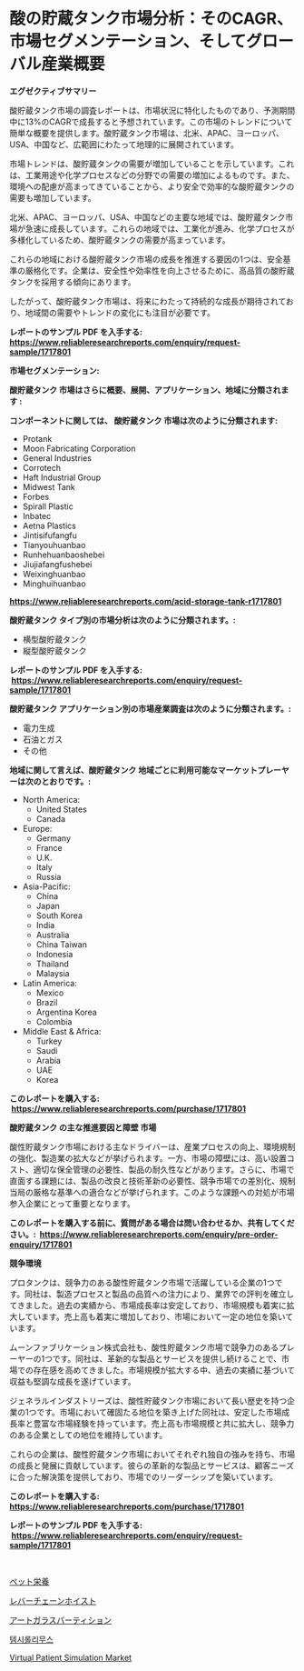 <p><h1>酸の貯蔵タンク市場分析：そのCAGR、市場セグメンテーション、そしてグローバル産業概要</h1></p><p><strong>エグゼクティブサマリー</strong></p>
<p><p>酸貯蔵タンク市場の調査レポートは、市場状況に特化したものであり、予測期間中に13%のCAGRで成長すると予想されています。この市場のトレンドについて簡単な概要を提供します。酸貯蔵タンク市場は、北米、APAC、ヨーロッパ、USA、中国など、広範囲にわたって地理的に展開されています。</p><p>市場トレンドは、酸貯蔵タンクの需要が増加していることを示しています。これは、工業用途や化学プロセスなどの分野での需要の増加によるものです。また、環境への配慮が高まってきていることから、より安全で効率的な酸貯蔵タンクの需要も増加しています。</p><p>北米、APAC、ヨーロッパ、USA、中国などの主要な地域では、酸貯蔵タンク市場が急速に成長しています。これらの地域では、工業化が進み、化学プロセスが多様化しているため、酸貯蔵タンクの需要が高まっています。</p><p>これらの地域における酸貯蔵タンク市場の成長を推進する要因の1つは、安全基準の厳格化です。企業は、安全性や効率性を向上させるために、高品質の酸貯蔵タンクを採用する傾向にあります。</p><p>したがって、酸貯蔵タンク市場は、将来にわたって持続的な成長が期待されており、地域間の需要やトレンドの変化にも注目が必要です。</p></p>
<p><strong>レポートのサンプル PDF を入手する: <a href="https://www.reliableresearchreports.com/enquiry/request-sample/1717801">https://www.reliableresearchreports.com/enquiry/request-sample/1717801</a></strong></p>
<p><strong>市場セグメンテーション:</strong></p>
<p><strong> 酸貯蔵タンク 市場はさらに概要、展開、アプリケーション、地域に分類されます :</strong></p>
<p><strong>コンポーネントに関しては、 酸貯蔵タンク 市場は次のように分類されます: &nbsp;</strong></p>
<p><ul><li>Protank</li><li>Moon Fabricating Corporation</li><li>General Industries</li><li>Corrotech</li><li>Haft Industrial Group</li><li>Midwest Tank</li><li>Forbes</li><li>Spirall Plastic</li><li>Inbatec</li><li>Aetna Plastics</li><li>Jintisifufangfu</li><li>Tianyouhuanbao</li><li>Runhehuanbaoshebei</li><li>Jiujiafangfushebei</li><li>Weixinghuanbao</li><li>Minghuihuanbao</li></ul></p>
<p><strong><a href="https://www.reliableresearchreports.com/acid-storage-tank-r1717801">https://www.reliableresearchreports.com/acid-storage-tank-r1717801</a></strong></p>
<p><strong> 酸貯蔵タンク タイプ別の市場分析は次のように分類されます。:</strong></p>
<p><ul><li>横型酸貯蔵タンク</li><li>縦型酸貯蔵タンク</li></ul></p>
<p><strong>レポートのサンプル PDF を入手する: &nbsp;<a href="https://www.reliableresearchreports.com/enquiry/request-sample/1717801">https://www.reliableresearchreports.com/enquiry/request-sample/1717801</a></strong></p>
<p><strong> 酸貯蔵タンク アプリケーション別の市場産業調査は次のように分類されます。:</strong></p>
<p><ul><li>電力生成</li><li>石油とガス</li><li>その他</li></ul></p>
<p><strong>地域に関して言えば、酸貯蔵タンク 地域ごとに利用可能なマーケットプレーヤーは次のとおりです。:</strong></p>
<p><ul>
    <li>
        North America:
        <ul>
            <li>United States</li>
            <li>Canada</li>
        </ul>
    </li>
    <li>
        Europe:
        <ul>
            <li>Germany</li>
            <li>France</li>
            <li>U.K.</li>
            <li>Italy</li>
            <li>Russia</li>
        </ul>
    </li>
    <li>
        Asia-Pacific:
        <ul>
            <li>China</li>
            <li>Japan</li>
            <li>South Korea</li>
            <li>India</li>
            <li>Australia</li>
            <li>China Taiwan</li>
            <li>Indonesia</li>
            <li>Thailand</li>
            <li>Malaysia</li>
        </ul>
    </li>
    <li>
        Latin America:
        <ul>
            <li>Mexico</li>
            <li>Brazil</li>
            <li>Argentina Korea</li>
            <li>Colombia</li>
        </ul>
    </li>
    <li>
        Middle East & Africa:
        <ul>
            <li>Turkey</li>
            <li>Saudi</li>
            <li>Arabia</li>
            <li>UAE</li>
            <li>Korea</li>
        </ul>
    </li>
    </ul></p>
<p><strong>このレポートを購入する: &nbsp;<a href="https://www.reliableresearchreports.com/purchase/1717801">https://www.reliableresearchreports.com/purchase/1717801</a></strong></p>
<p><strong>酸貯蔵タンク の主な推進要因と障壁 市場</strong></p>
<p><p>酸性貯蔵タンク市場における主なドライバーは、産業プロセスの向上、環境規制の強化、製造業の拡大などが挙げられます。一方、市場の障壁には、高い設置コスト、適切な保全管理の必要性、製品の耐久性などがあります。さらに、市場で直面する課題には、製品の改良と技術革新の必要性、競争市場での差別化、規制当局の厳格な基準への適合などが挙げられます。このような課題への対処が市場参入企業にとって重要となります。</p></p>
<p><strong>このレポートを購入する前に、質問がある場合は問い合わせるか、共有してください。:&nbsp; <a href="https://www.reliableresearchreports.com/enquiry/pre-order-enquiry/1717801">https://www.reliableresearchreports.com/enquiry/pre-order-enquiry/1717801</a></strong></p>
<p><strong>競争環境</strong></p>
<p><p>プロタンクは、競争力のある酸性貯蔵タンク市場で活躍している企業の1つです。同社は、製造プロセスと製品の品質への注力により、業界での評判を確立してきました。過去の実績から、市場成長率は安定しており、市場規模も着実に拡大しています。売上高も着実に増加しており、市場において一定の地位を築いています。</p><p>ムーンファブリケーション株式会社も、酸性貯蔵タンク市場で競争力のあるプレーヤーの1つです。同社は、革新的な製品とサービスを提供し続けることで、市場での存在感を高めてきました。市場規模が拡大する中、過去の実績に基づいて収益も堅調な成長を遂げています。</p><p>ジェネラルインダストリーズは、酸性貯蔵タンク市場において長い歴史を持つ企業の1つです。市場において確固たる地位を築き上げた同社は、安定した市場成長率と豊富な市場経験を持っています。売上高も市場規模と共に拡大し、競争力のある企業としての地位を維持しています。</p><p>これらの企業は、酸性貯蔵タンク市場においてそれぞれ独自の強みを持ち、市場の成長と発展に貢献しています。彼らの革新的な製品とサービスは、顧客ニーズに合った解決策を提供しており、市場でのリーダーシップを築いています。</p></p>
<p><strong>このレポートを購入する: &nbsp; <a href="https://www.reliableresearchreports.com/purchase/1717801">https://www.reliableresearchreports.com/purchase/1717801</a></strong></p>
<p><strong>レポートのサンプル PDF を入手する: &nbsp;<a href="https://www.reliableresearchreports.com/enquiry/request-sample/1717801">https://www.reliableresearchreports.com/enquiry/request-sample/1717801</a></strong><strong></strong></p>
<p>&nbsp;</p>
<p><p><a href="https://medium.com/@chelsealowe1964/%E3%83%9A%E3%83%83%E3%83%88%E6%A0%84%E9%A4%8A%E5%B8%82%E5%A0%B4%E3%81%AE%E3%82%B5%E3%82%A4%E3%82%BA%E3%81%A8%E5%B8%82%E5%A0%B4%E5%8B%95%E5%90%91-%E5%AE%8C%E5%85%A8%E3%81%AA%E6%A5%AD%E7%95%8C%E6%A6%82%E8%A6%81-2024%E5%B9%B4%E3%81%8B%E3%82%892031%E5%B9%B4%E3%81%BE%E3%81%A7-cf5cce6d799f">ペット栄養</a></p><p><a href="https://github.com/xtkhtofdt934839/Market-Research-Report-List-1/blob/main/756406525183.md">レバーチェーンホイスト</a></p><p><a href="https://medium.com/@kimalker_178/%E3%82%A2%E3%83%BC%E3%83%88%E3%82%AC%E3%83%A9%E3%82%B9%E3%83%91%E3%83%BC%E3%83%86%E3%82%A3%E3%82%B7%E3%83%A7%E3%83%B3%E3%81%AE%E5%B8%82%E5%A0%B4%E8%A6%8F%E6%A8%A1%E3%81%A8%E5%B8%82%E5%A0%B4%E5%8B%95%E5%90%91-%E5%AE%8C%E5%85%A8%E6%A5%AD%E7%95%8C%E6%A6%82%E8%A6%81-2024%E5%B9%B4%E3%81%8B%E3%82%892031%E5%B9%B4%E3%81%BE%E3%81%A7-a6e41f19c378">アートガラスパーティション</a></p><p><a href="https://github.com/rsg307664904/Market-Research-Report-List-1/blob/main/439269723013.md">템시롤리무스</a></p><p><a href="https://github.com/AKSHATREPORTPRIME/Market-Research-Report-List-4/blob/main/virtual-patient-simulation-market.md">Virtual Patient Simulation Market</a></p></p>
